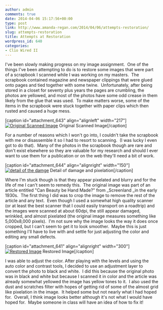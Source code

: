 ```yaml
---
author: admin
comments: true
date: 2014-04-06 15:17:56+00:00
type: post
link: http://www.amanda-regan.com/2014/04/06/attempts-restoration/
slug: attempts-restoration
title: Attempts at Restoration
wordpress_id: 640
categories:
- Clio Wired II
---
```


I've been slowly making progress on my image assignment.  One of the things I've been attempting to do is to restore some images that were part of a scrapbook I scanned while I was working on my masters.  The scrapbook contained magazine and newspaper clippings that were glued onto pages and tied together with some twine.  Unfortunately, after being stored in a closet for seventy plus years the pages are crumbling, the photos are yellowed, and most of the photos have some odd crease in them likely from the glue that was used.  To make matters worse, some of the items in the scrapbook were stuck together with paper clips which then rusted and caused a huge mess.

[caption id="attachment_643" align="alignleft" width="217"][![Original Scanned Image](http://www.amanda-regan.com/wp-content/uploads/2014/04/8a_resized-217x300.jpg)](http://www.amanda-regan.com/wp-content/uploads/2014/04/8a_resized.jpg) Original Scanned Image[/caption]

For a number of reasons which I won't go into, I couldn't take the scrapbook with me or disassemble it so I had to resort to scanning.  (I was lucky I even got to do that).  Many of the photos in the scrapbook though are rare and don't exist elsewhere so they are valuable for my research and should I ever want to use them for a publication or on the web they'll need a bit of work.

[caption id="attachment_644" align="alignright" width="150"][![detail of the damge](http://www.amanda-regan.com/wp-content/uploads/2014/04/detail-150x150.jpg)](http://www.amanda-regan.com/wp-content/uploads/2014/04/detail.jpg) Detail of damage and pixelation[/caption]

Where I'm stuck though is that they appear pixelated and blurry and for the life of me I can't seem to remedy this.  The original image was part of an article entitled "Can Beauty be Hand Made?" from _Screenland _in the early 1930s.  The first thing I did was to crop the image to remove the rest of the article and any text.  Even though I used a somewhat high quality scanner (or at least the best scanner that I could easily transport on a roadtrip) and the images were scanned at about 60dpi, the still appear damaged, wrinkled, and almost pixelated (the original image measures something like 5,000x8,000 pixels).  I'm not sure why the image looks the way it does once cropped, but I can't seem to get it to look smoother.  Maybe this is just something I'll have to live with and settle for just adjusting the color and editing any small defects.

[caption id="attachment_641" align="alignright" width="300"][![Restored Image](http://www.amanda-regan.com/wp-content/uploads/2014/04/8a_restored-BW.jpg)](http://www.amanda-regan.com/wp-content/uploads/2014/04/8a_restored-BW.jpg) Restored Image[/caption]

I was able to adjust the color. After playing with the levels and using the auto color and contrast tools, I decided to use an adjustment layer to convert the photo to black and white.  I did this because the original photo was in black and white but because I scanned it in color and the article was already somewhat yellowed the image has yellow tones to it.  I also used the dust and scratches filter with hopes of getting rid of some of the almost grid like pixelation in the image.  It helped some but not nearly what I had hoped for.  Overall, I think image looks better although it's not what I would have hoped for.  Maybe someone in class will have an idea of how to fix it!


